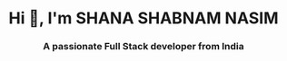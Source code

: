 <h1 align="center">Hi 👋, I'm SHANA SHABNAM NASIM</h1>
<h3 align="center">A passionate Full Stack developer from India</h3>




